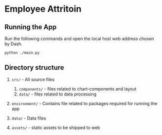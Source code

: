 # Employee Attritoin

## Running the App

Run the following commands and open the local host web address chosen by Dash.

```shell
python ./main.py
```

## Directory structure

1. `src/` - All source files

    1. `components/` - files related to chart-components and layout
    2. `data/` - files related to data processing

2. `environment/` - Contains file related to packages required for running the app
3. `data/` - Data files
4. `assets/` - static assets to be shipped to web
